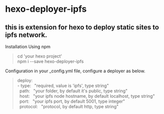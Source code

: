 # hexo-deployer-ipfs
## this is extension for hexo to deploy static sites to ipfs network.

Installation
Using npm
> cd 'your hexo project' <br>
> npm i --save hexo-deployer-ipfs

Configuration
in your _config.yml file, configure a deployer as below.

  >deploy: <br>
 \- type: &ensp;"required, value is 'ipfs', type string" <br>
    &ensp;path: &ensp;"your folder, by default it's public, type string" <br>
    &ensp;host: &ensp;"your ipfs node hostname, by default localhost, type string" <br>
    &ensp;port: &ensp;"your ipfs port, by default 5001, type integer" <br>
    &ensp;protocol: &ensp;"protocol, by default http, type string" <br>
